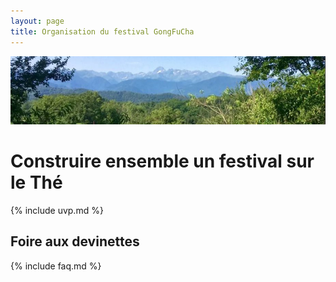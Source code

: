 ```yaml
---
layout: page
title: Organisation du festival GongFuCha
---
```


![](/assets/media/accueil_1.jpg)

# Construire ensemble un festival sur le Thé

{% include uvp.md %}

## Foire aux devinettes 

{% include faq.md %}
